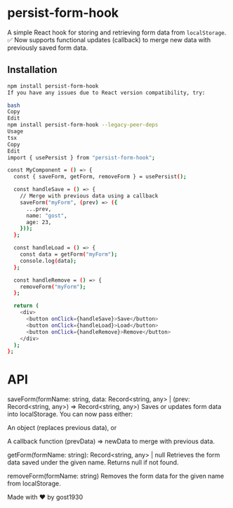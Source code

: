 # persist-form-hook

A simple React hook for storing and retrieving form data from `localStorage`.  
✅ Now supports functional updates (callback) to merge new data with previously saved form data.

## Installation

```bash
npm install persist-form-hook
If you have any issues due to React version compatibility, try:

bash
Copy
Edit
npm install persist-form-hook --legacy-peer-deps
Usage
tsx
Copy
Edit
import { usePersist } from "persist-form-hook";

const MyComponent = () => {
  const { saveForm, getForm, removeForm } = usePersist();

  const handleSave = () => {
    // Merge with previous data using a callback
    saveForm("myForm", (prev) => ({
      ...prev,
      name: "gost",
      age: 23,
    }));
  };

  const handleLoad = () => {
    const data = getForm("myForm");
    console.log(data);
  };

  const handleRemove = () => {
    removeForm("myForm");
  };

  return (
    <div>
      <button onClick={handleSave}>Save</button>
      <button onClick={handleLoad}>Load</button>
      <button onClick={handleRemove}>Remove</button>
    </div>
  );
};
```
# API
saveForm(formName: string, data: Record<string, any> | (prev: Record<string, any>) => Record<string, any>)
Saves or updates form data into localStorage.
You can now pass either:

An object (replaces previous data), or

A callback function (prevData) => newData to merge with previous data.

getForm(formName: string): Record<string, any> | null
Retrieves the form data saved under the given name. Returns null if not found.

removeForm(formName: string)
Removes the form data for the given name from localStorage.

Made with ❤️ by gost1930